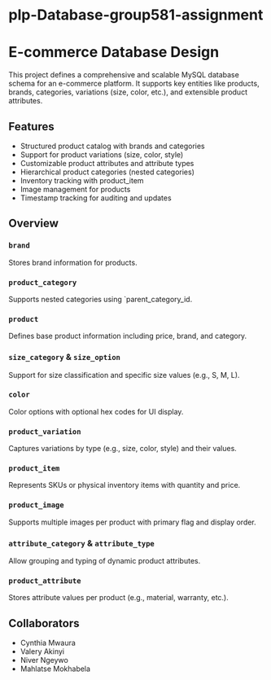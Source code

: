 # plp-Database-group581-assignment

# E-commerce Database Design
This project defines a comprehensive and scalable MySQL database schema for an e-commerce platform. It supports key entities like products, brands, categories, variations (size, color, etc.), and extensible product attributes.

## Features
- Structured product catalog with brands and categories
- Support for product variations (size, color, style)
- Customizable product attributes and attribute types
- Hierarchical product categories (nested categories)
- Inventory tracking with product_item
- Image management for products
- Timestamp tracking for auditing and updates
  
## Overview

### `brand`
Stores brand information for products.

### `product_category`
Supports nested categories using `parent_category_id.

### `product`
Defines base product information including price, brand, and category.

### `size_category` & `size_option`
Support for size classification and specific size values (e.g., S, M, L).

### `color`
Color options with optional hex codes for UI display.

### `product_variation`
Captures variations by type (e.g., size, color, style) and their values.

### `product_item`
Represents SKUs or physical inventory items with quantity and price.

### `product_image`
Supports multiple images per product with primary flag and display order.

### `attribute_category` & `attribute_type`
Allow grouping and typing of dynamic product attributes.

### `product_attribute`
Stores attribute values per product (e.g., material, warranty, etc.).

## Collaborators
- Cynthia Mwaura
- Valery Akinyi
- Niver Ngeywo
- Mahlatse Mokhabela
